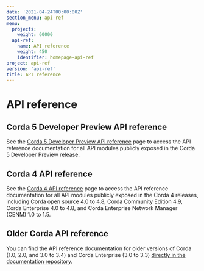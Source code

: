 ```yaml
---
date: '2021-04-24T00:00:00Z'
section_menu: api-ref
menu:
  projects:
    weight: 60000
  api-ref:
    name: API reference
    weight: 450
    identifier: homepage-api-ref
project: api-ref
version: 'api-ref'
title: API reference
---
```



# API reference

## Corda 5 Developer Preview API reference

See the [Corda 5 Developer Preview API reference](../../en/api-ref/corda/5.0-dev-preview-1/open-source/api-ref-corda-5-dev-preview.md) page to access the API reference documentation for all API modules publicly exposed in the Corda 5 Developer Preview release.

## Corda 4 API reference

See the [Corda 4 API reference](../../en/api-ref/api-ref-corda-4.md) page to access the API reference documentation for all API modules publicly exposed in the Corda 4 releases, including Corda open source 4.0 to 4.8, Corda Community Edition 4.9, Corda Enterprise 4.0 to 4.8, and Corda Enterprise Network Manager (CENM) 1.0 to 1.5.

## Older Corda API reference

You can find the API reference documentation for older versions of Corda (1.0, 2.0, and 3.0 to 3.4) and Corda Enterprise (3.0 to 3.3) [directly in the documentation repository](https://github.com/corda/corda-docs-portal/tree/main/archived-docs/).

